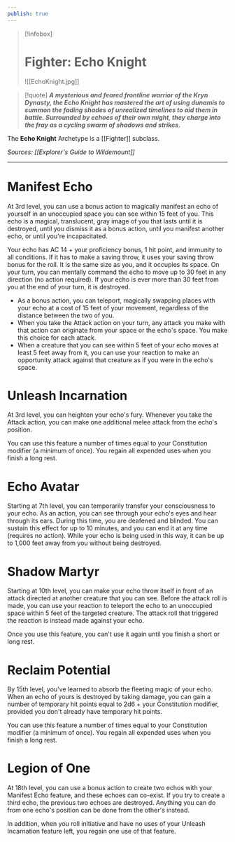 ```yaml
---
publish: true
---
```

> [!infobox]
> # Fighter: Echo Knight
> ![[EchoKnight.jpg]]

> [!quote]
> **_A mysterious and feared frontline warrior of the Kryn Dynasty, the Echo Knight has mastered the art of using dunamis to summon the fading shades of unrealized timelines to aid them in battle. Surrounded by echoes of their own might, they charge into the fray as a cycling swarm of shadows and strikes._**

The **Echo Knight** Archetype is a [[Fighter]] subclass.

*Sources: [[Explorer's Guide to Wildemount]]*
***
# Manifest Echo
At 3rd level, you can use a bonus action to magically manifest an echo of yourself in an unoccupied space you can see within 15 feet of you. This echo is a magical, translucent, gray image of you that lasts until it is destroyed, until you dismiss it as a bonus action, until you manifest another echo, or until you're incapacitated.

Your echo has AC 14 + your proficiency bonus, 1 hit point, and immunity to all conditions. If it has to make a saving throw, it uses your saving throw bonus for the roll. It is the same size as you, and it occupies its space. On your turn, you can mentally command the echo to move up to 30 feet in any direction (no action required). If your echo is ever more than 30 feet from you at the end of your turn, it is destroyed.
- As a bonus action, you can teleport, magically swapping places with your echo at a cost of 15 feet of your movement, regardless of the distance between the two of you.
- When you take the Attack action on your turn, any attack you make with that action can originate from your space or the echo's space. You make this choice for each attack.
- When a creature that you can see within 5 feet of your echo moves at least 5 feet away from it, you can use your reaction to make an opportunity attack against that creature as if you were in the echo's space.
# Unleash Incarnation
At 3rd level, you can heighten your echo's fury. Whenever you take the Attack action, you can make one additional melee attack from the echo's position.

You can use this feature a number of times equal to your Constitution modifier (a minimum of once). You regain all expended uses when you finish a long rest.
# Echo Avatar
Starting at 7th level, you can temporarily transfer your consciousness to your echo. As an action, you can see through your echo's eyes and hear through its ears. During this time, you are deafened and blinded. You can sustain this effect for up to 10 minutes, and you can end it at any time (requires no action). While your echo is being used in this way, it can be up to 1,000 feet away from you without being destroyed.
# Shadow Martyr
Starting at 10th level, you can make your echo throw itself in front of an attack directed at another creature that you can see. Before the attack roll is made, you can use your reaction to teleport the echo to an unoccupied space within 5 feet of the targeted creature. The attack roll that triggered the reaction is instead made against your echo.

Once you use this feature, you can't use it again until you finish a short or long rest.
# Reclaim Potential
By 15th level, you've learned to absorb the fleeting magic of your echo. When an echo of yours is destroyed by taking damage, you can gain a number of temporary hit points equal to 2d6 + your Constitution modifier, provided you don't already have temporary hit points.

You can use this feature a number of times equal to your Constitution modifier (a minimum of once). You regain all expended uses when you finish a long rest.
# Legion of One
At 18th level, you can use a bonus action to create two echos with your Manifest Echo feature, and these echoes can co-exist. If you try to create a third echo, the previous two echoes are destroyed. Anything you can do from one echo's position can be done from the other's instead.

In addition, when you roll initiative and have no uses of your Unleash Incarnation feature left, you regain one use of that feature.